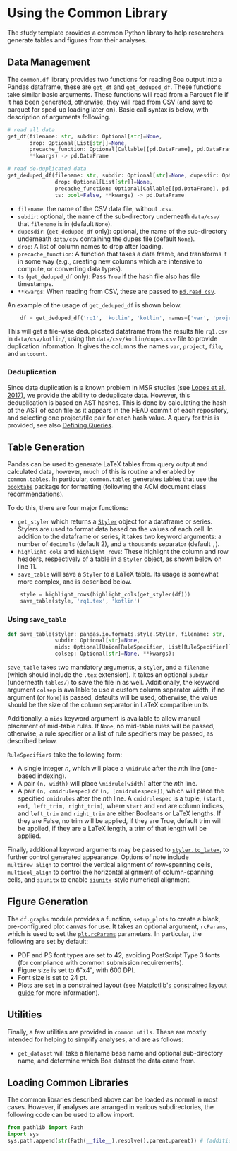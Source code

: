 # Using the Common Library

The study template provides a common Python library to help researchers generate tables and figures from their analyses.


## Data Management

The `common.df` library provides two functions for reading Boa output into a Pandas dataframe, these are `get_df` and `get_deduped_df`.  These functions take similar basic arguments.  These functions will read from a Parquet file if it has been generated, otherwise, they will read from CSV (and save to parquet for sped-up loading later on).  Basic call syntax is below, with description of arguments following.


```python title="Helpers for reading Boa output into Pandas dataframes"
# read all data
get_df(filename: str, subdir: Optional[str]=None,
       drop: Optional[List[str]]=None,
       precache_function: Optional[Callable[[pd.DataFrame], pd.DataFrame]]=None,
       **kwargs) -> pd.DataFrame

# read de-duplicated data
get_deduped_df(filename: str, subdir: Optional[str]=None, dupesdir: Optional[str]=None,
               drop: Optional[List[str]]=None,
               precache_function: Optional[Callable[[pd.DataFrame], pd.DataFrame]]=None,
               ts: bool=False, **kwargs) -> pd.DataFrame
```

 - `filename`: the name of the CSV data file, without `.csv`.
 - `subdir`: optional, the name of the sub-directory underneath `data/csv/` that `filename` is in (default `None`).
 - `dupesdir`: (`get_deduped_df` only): optional, the name of the sub-directory underneath `data/csv` containing the dupes file (default `None`).
 - `drop`: A list of column names to drop after loading.
 - `precache_function`: A function that takes a data frame, and transforms it in some way (e.g., creating new columns which are intensive to compute, or converting data types).
 - `ts` (`get_deduped_df` only): Pass `True` if the hash file also has file timestamps.
 - `**kwargs`: When reading from CSV, these are passed to [`pd.read_csv`](https://pandas.pydata.org/pandas-docs/stable/reference/api/pandas.read_csv.html).
 
An example of the usage of `get_deduped_df` is shown below.

```python title="analyses/rq1.py" linenums="8"
    df = get_deduped_df('rq1', 'kotlin', 'kotlin', names=['var', 'project', 'file', 'astcount'])
```

This will get a file-wise deduplicated dataframe from the results file `rq1.csv` in `data/csv/kotlin/`, using the `data/csv/kotlin/dupes.csv` file to provide duplication information.  It gives the columns the names `var`, `project`, `file`, and `astcount`.

### Deduplication

Since data duplication is a known problem in MSR studies (see [Lopes et al., 2017](https://dl.acm.org/doi/10.1145/3133908)), we provide the ability to deduplicate data.  However, this deduplication is based on AST hashes.  This is done by calculating the hash of the AST of each file as it appears in the HEAD commit of each repository, and selecting one project/file pair for each hash value.  A query for this is provided, see also [Defining Queries](add-query.md#defining-queries).

## Table Generation

Pandas can be used to generate LaTeX tables from query output and calculated data, however, much of this is routine and enabled by `common.tables`.  In particular, `common.tables` generates tables that use the [`booktabs`](https://ctan.org/pkg/booktabs/) package for formatting (following the ACM document class recommendations).

To do this, there are four major functions:

 - `get_styler` which returns a [`Styler`](https://pandas.pydata.org/pandas-docs/stable/reference/style.html) object for a dataframe or series.  Stylers are used to format data based on the values of each cell.  In addition to the dataframe or series, it takes two keyword arguments: a number of `decimals` (default 2), and a `thousands` separator (default `,`).
 - `highlight_cols` and `highlight_rows`: These highlight the column and row headers, respectively of a table in a `Styler` object, as shown below on line 11.
 - `save_table` will save a `Styler` to a LaTeX table.  Its usage is somewhat more complex, and is described below.
 
```python title="analyses/rq1.py" linenums="11"
    style = highlight_rows(highlight_cols(get_styler(df)))
    save_table(style, 'rq1.tex', 'kotlin')
```

### Using `save_table`

```python title="The save_table() function"
def save_table(styler: pandas.io.formats.style.Styler, filename: str,
               subdir: Optional[str]=None,
               mids: Optional[Union[RuleSpecifier, List[RuleSpecifier]]]=None,
               colsep: Optional[str]=None, **kwargs):
```

`save_table` takes two mandatory arguments, a `styler`, and a `filename` (which should include the `.tex` extension).  It takes an optional `subdir` (underneath `tables/`) to save the file in as well.  Additionally, the keyword argument `colsep` is available to use a custom column separator width, if no argument (or `None`) is passed, defaults will be used, otherwise, the value should be the size of the column separator in LaTeX compatible units.

Additionally, a `mids` keyword argument is available to allow manual placement of mid-table rules.  If `None`, no mid-table rules will be passed, otherwise, a rule specifier or a list of rule specifiers may be passed, as described below.

`RuleSpecifier`s take the following form:

 - A single integer $n$, which will place a `\midrule` after the $n$th line (one-based indexing).
 - A pair `(n, width)` will place `\midrule[width]` after the $n$th line.
 - A pair `(n, cmidrulespec)` or `(n, [cmidrulespec+])`, which will place the specified `cmidrules` after the $n$th line.  A `cmidrulespec` is a tuple, `(start, end, left_trim, right_trim)`, where `start` and `end` are column indices, and `left_trim` and `right_trim` are either Booleans or LaTeX lengths.  If they are False, no trim will be applied, if they are True, default trim will be applied, if they are a LaTeX length, a trim of that length will be applied.

Finally, additional keyword arguments may be passed to [`styler.to_latex`](https://pandas.pydata.org/pandas-docs/stable/reference/api/pandas.io.formats.style.Styler.to_latex.html), to further control generated appearance.  Options of note include `multirow_align` to control the vertical alignment of row-spanning cells, `multicol_align` to control the horizontal alignment of column-spanning cells, and `siunitx` to enable [`siunitx`](https://ctan.org/pkg/siunitx)-style numerical alignment.

## Figure Generation

The `df.graphs` module provides a function, `setup_plots` to create a blank, pre-configured plot canvas for use.  It takes an optional argument, `rcParams`, which is used to set the [`plt.rcParams`](https://matplotlib.org/stable/users/explain/customizing.html) parameters.  In particular, the following are set by default:

 - PDF and PS font types are set to 42, avoiding PostScript Type 3 fonts (for compliance with common submission requirements).
 - Figure size is set to 6"x4", with 600 DPI.
 - Font size is set to 24 pt.
 - Plots are set in a constrained layout (see [Matplotlib's constrained layout guide](https://matplotlib.org/stable/users/explain/axes/constrainedlayout_guide.html) for more information).

## Utilities

Finally, a few utilities are provided in `common.utils`.  These are mostly intended for helping to simplify analyses, and are as follows:

 - `get_dataset` will take a filename base name and optional sub-directory name, and determine which Boa dataset the data came from.

## Loading Common Libraries

The common libraries described above can be loaded as normal in most cases.  However, if analyses are arranged in various subdirectories, the following code can be used to allow import.

```python title="Code to import common from a subdirectory of 'analyses/'."
from pathlib import Path
import sys
sys.path.append(str(Path(__file__).resolve().parent.parent)) # (additional calls to parent may be necessary for deeply-nested analyses)
```
